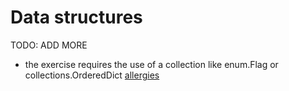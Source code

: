 # Data structures

TODO: ADD MORE

- the exercise requires the use of a collection like enum.Flag or collections.OrderedDict [allergies](../exercise-concepts/allergies.md)

